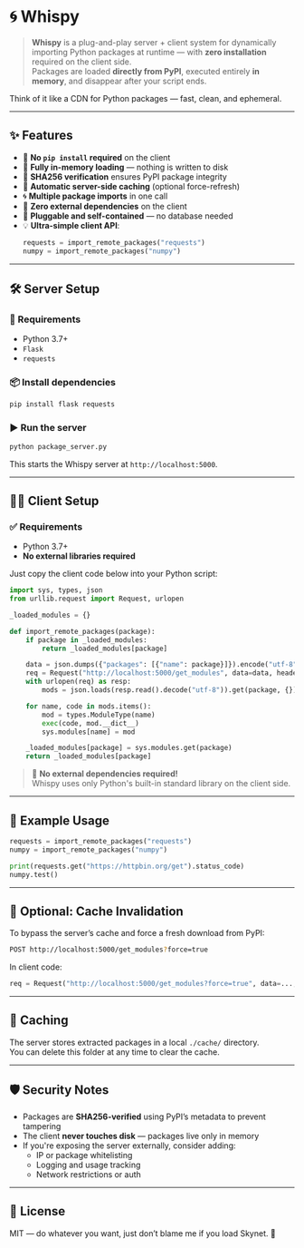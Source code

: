 # 🌀 Whispy

> **Whispy** is a plug-and-play server + client system for dynamically importing Python packages at runtime — with **zero installation** required on the client side.  
Packages are loaded **directly from PyPI**, executed entirely **in memory**, and disappear after your script ends.

Think of it like a CDN for Python packages — fast, clean, and ephemeral.

---

## ✨ Features

- 🚫 **No `pip install` required** on the client
- 🧠 **Fully in-memory loading** — nothing is written to disk
- 🔐 **SHA256 verification** ensures PyPI package integrity
- 💾 **Automatic server-side caching** (optional force-refresh)
- 🌀 **Multiple package imports** in one call
- 🧩 **Zero external dependencies** on the client
- 🔁 **Pluggable and self-contained** — no database needed
- 💡 **Ultra-simple client API**:
    ```python
    requests = import_remote_packages("requests")
    numpy = import_remote_packages("numpy")
    ```

---

## 🛠️ Server Setup

### 🔧 Requirements

- Python 3.7+
- `Flask`
- `requests`

### 📦 Install dependencies

```bash
pip install flask requests
```

### ▶️ Run the server

```bash
python package_server.py
```

This starts the Whispy server at `http://localhost:5000`.

---

## 🧑‍💻 Client Setup

### ✅ Requirements
- Python 3.7+
- **No external libraries required**

Just copy the client code below into your Python script:

```python
import sys, types, json
from urllib.request import Request, urlopen

_loaded_modules = {}

def import_remote_packages(package):
    if package in _loaded_modules:
        return _loaded_modules[package]

    data = json.dumps({"packages": [{"name": package}]}).encode("utf-8")
    req = Request("http://localhost:5000/get_modules", data=data, headers={"Content-Type": "application/json"})
    with urlopen(req) as resp:
        mods = json.loads(resp.read().decode("utf-8")).get(package, {})

    for name, code in mods.items():
        mod = types.ModuleType(name)
        exec(code, mod.__dict__)
        sys.modules[name] = mod

    _loaded_modules[package] = sys.modules.get(package)
    return _loaded_modules[package]
```

> 🧩 **No external dependencies required!**  
> Whispy uses only Python's built-in standard library on the client side.

---

## 🧪 Example Usage

```python
requests = import_remote_packages("requests")
numpy = import_remote_packages("numpy")

print(requests.get("https://httpbin.org/get").status_code)
numpy.test()
```

---

## 🔄 Optional: Cache Invalidation

To bypass the server’s cache and force a fresh download from PyPI:

```bash
POST http://localhost:5000/get_modules?force=true
```

In client code:
```python
req = Request("http://localhost:5000/get_modules?force=true", data=..., headers=...)
```

---

## 📁 Caching

The server stores extracted packages in a local `./cache/` directory.  
You can delete this folder at any time to clear the cache.

---

## 🛡️ Security Notes

- Packages are **SHA256-verified** using PyPI’s metadata to prevent tampering
- The client **never touches disk** — packages live only in memory
- If you're exposing the server externally, consider adding:
  - IP or package whitelisting
  - Logging and usage tracking
  - Network restrictions or auth

---

## 📜 License

MIT — do whatever you want, just don’t blame me if you load Skynet. 🤖
